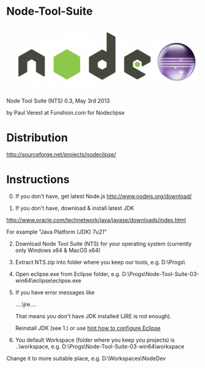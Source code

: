 Node-Tool-Suite
===============

![nodeclipse-logo](Nodeclipse_logo_light.png)

Node Tool Suite (NTS) 0.3, May 3rd 2013

by Paul Verest at Funshion.com for Nodeclipse

# Distribution

http://sourceforge.net/projects/nodeclipse/

# Instructions

0. If you don't have, get latest Node.js http://www.nodejs.org/download/

1. If you don't have, download & install latest JDK

http://www.oracle.com/technetwork/java/javase/downloads/index.html

For example "Java Platform (JDK) 7u21"

2. Download Node Tool Suite (NTS) for your operating system (currently only Windows x64 & MacOS x64)

3. Extract NTS.zip into folder where you keep our tools, e.g. D:\Progs\

4. Open eclipse.exe from Eclipse folder, e.g. D:\Progs\Node-Tool-Suite-03-win64\eclipse\eclipse.exe

5. If you have error messages like

	....\jre\....
	
	That means you don't have JDK installed (JRE is not enough).
	
	Reinstall JDK (see 1.) or use [hint how to configure Eclipse](https://github.com/Nodeclipse/eclipse-node-ide/blob/master/Hints.md#select-jvm-for-eclipse-instance)
	
6. You default Workspace (folder where you keep you projects) is ..\workspace, 
 e.g. D:\Progs\Node-Tool-Suite-03-win64\workspace
 
 Change it to more suitable place, e.g. D:\Workspaces\NodeDev
 
